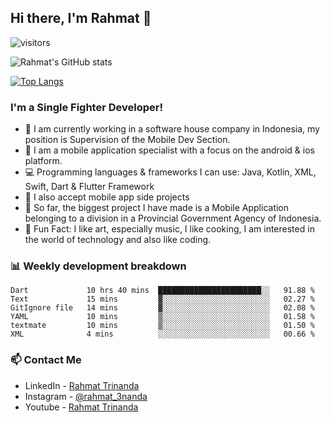 ## Hi there, I'm Rahmat 👋
![visitors](https://visitor-badge.glitch.me/badge?page_id=https://github.com/rahmat3nanda/)

![Rahmat's GitHub stats](https://github-readme-stats.vercel.app/api?username=rahmat3nanda&count_private=true&show_icons=true&theme=radical)

[![Top Langs](https://github-readme-stats.vercel.app/api/top-langs/?username=rahmat3nanda&show_icons=true&theme=radical&layout=compact)](https://github.com/rahmat3nanda/github-readme-stats)

### I'm a Single Fighter Developer!
- :office: I am currently working in a software house company in Indonesia, my position is Supervision of the Mobile Dev Section.
- :iphone: I am a mobile application specialist with a focus on the android & ios platform.
- :computer: Programming languages & frameworks I can use: Java, Kotlin, XML, Swift, Dart & Flutter Framework
- :handshake: I also accept mobile app side projects
- :police_car: So far, the biggest project I have made is a Mobile Application belonging to a division in a Provincial Government Agency of Indonesia.
- :notebook: Fun Fact: I like art, especially music, I like cooking, I am interested in the world of technology and also like coding.

### 📊 Weekly development breakdown

<!--START_SECTION:waka-->

```text
Dart             10 hrs 40 mins  ███████████████████████░░   91.88 %
Text             15 mins         ▓░░░░░░░░░░░░░░░░░░░░░░░░   02.27 %
GitIgnore file   14 mins         ▓░░░░░░░░░░░░░░░░░░░░░░░░   02.08 %
YAML             10 mins         ▒░░░░░░░░░░░░░░░░░░░░░░░░   01.58 %
textmate         10 mins         ▒░░░░░░░░░░░░░░░░░░░░░░░░   01.50 %
XML              4 mins          ░░░░░░░░░░░░░░░░░░░░░░░░░   00.66 %
```

<!--END_SECTION:waka-->

### 📫 Contact Me
- LinkedIn - [Rahmat Trinanda](https://www.linkedin.com/in/rahmat-trinanda/)
- Instagram - [@rahmat_3nanda](https://www.instagram.com/rahmat_3nanda/)
- Youtube - [Rahmat Trinanda](https://www.youtube.com/channel/UCmhq5_o2cDpYsTtBl24XEAw)
